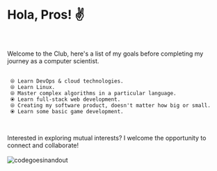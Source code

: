 
<h1>Hola, Pros! ✌️ </h1>
<br><br>
Welcome to the Club, here's a list of my goals before completing my journey as a computer scientist.<br><br>

     ⦾ Learn DevOps & cloud technologies.
     ⦾ Learn Linux.
     ⦾ Master complex algorithms in a particular language.
     ⦿ Learn full-stack web development.
     ⦾ Creating my software product, doesn't matter how big or small.
     ⦿ Learn some basic game development.
<br>
 
  Interested in exploring mutual interests? I welcome the opportunity to connect and collaborate!<br><br>
![codegoesinandout](https://github.com/Gamaco/Gamaco/assets/44788342/2359c37f-01e8-4bc3-961b-37bbfb41c417)
